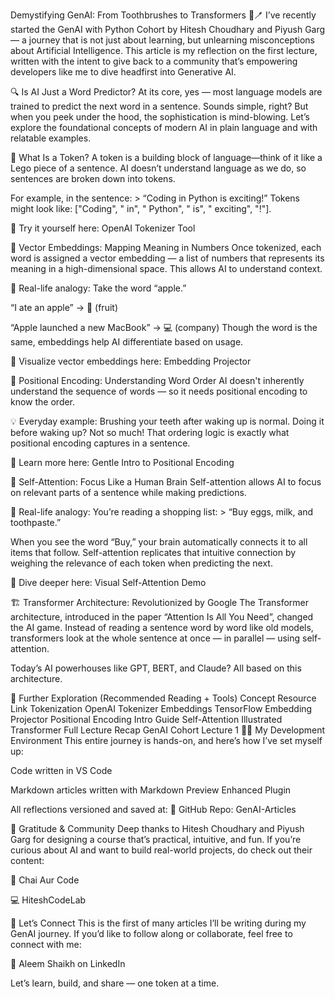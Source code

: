 Demystifying GenAI: From Toothbrushes to Transformers 🧠🪥
I’ve recently started the GenAI with Python Cohort by Hitesh Choudhary and Piyush Garg — a journey that is not just about learning, but unlearning misconceptions about Artificial Intelligence. This article is my reflection on the first lecture, written with the intent to give back to a community that’s empowering developers like me to dive headfirst into Generative AI.

🔍 Is AI Just a Word Predictor?
At its core, yes — most language models are trained to predict the next word in a sentence. Sounds simple, right? But when you peek under the hood, the sophistication is mind-blowing. Let’s explore the foundational concepts of modern AI in plain language and with relatable examples.

🧱 What Is a Token?
A token is a building block of language—think of it like a Lego piece of a sentence. AI doesn’t understand language as we do, so sentences are broken down into tokens.

For example, in the sentence: > “Coding in Python is exciting!” Tokens might look like: ["Coding", " in", " Python", " is", " exciting", "!"].

🔗 Try it yourself here: OpenAI Tokenizer Tool

🧭 Vector Embeddings: Mapping Meaning in Numbers
Once tokenized, each word is assigned a vector embedding — a list of numbers that represents its meaning in a high-dimensional space. This allows AI to understand context.

📌 Real-life analogy: Take the word “apple.”

“I ate an apple” → 🍎 (fruit)

“Apple launched a new MacBook” → 💻 (company) Though the word is the same, embeddings help AI differentiate based on usage.

🔎 Visualize vector embeddings here: Embedding Projector

📍 Positional Encoding: Understanding Word Order
AI doesn't inherently understand the sequence of words — so it needs positional encoding to know the order.

💡 Everyday example: Brushing your teeth after waking up is normal. Doing it before waking up? Not so much! That ordering logic is exactly what positional encoding captures in a sentence.

🧠 Learn more here: Gentle Intro to Positional Encoding

🔄 Self-Attention: Focus Like a Human Brain
Self-attention allows AI to focus on relevant parts of a sentence while making predictions.

📌 Real-life analogy: You’re reading a shopping list: > “Buy eggs, milk, and toothpaste.”

When you see the word “Buy,” your brain automatically connects it to all items that follow. Self-attention replicates that intuitive connection by weighing the relevance of each token when predicting the next.

🧪 Dive deeper here: Visual Self-Attention Demo

🏗️ Transformer Architecture: Revolutionized by Google
The Transformer architecture, introduced in the paper “Attention Is All You Need”, changed the AI game. Instead of reading a sentence word by word like old models, transformers look at the whole sentence at once — in parallel — using self-attention.

Today’s AI powerhouses like GPT, BERT, and Claude? All based on this architecture.

🔗 Further Exploration (Recommended Reading + Tools)
Concept	Resource Link
Tokenization	OpenAI Tokenizer
Embeddings	TensorFlow Embedding Projector
Positional Encoding	Intro Guide
Self-Attention	Illustrated Transformer
Full Lecture Recap	GenAI Cohort Lecture 1
🧑‍💻 My Development Environment
This entire journey is hands-on, and here’s how I’ve set myself up:

Code written in VS Code

Markdown articles written with Markdown Preview Enhanced Plugin

All reflections versioned and saved at: 📁 GitHub Repo: GenAI-Articles

🙌 Gratitude & Community
Deep thanks to Hitesh Choudhary and Piyush Garg for designing a course that’s practical, intuitive, and fun. If you’re curious about AI and want to build real-world projects, do check out their content:

🎥 Chai Aur Code

💻 HiteshCodeLab

📣 Let’s Connect
This is the first of many articles I’ll be writing during my GenAI journey. If you’d like to follow along or collaborate, feel free to connect with me:

👤 Aleem Shaikh on LinkedIn

Let’s learn, build, and share — one token at a time.